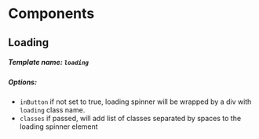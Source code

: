 # Components

## Loading
##### Template name: `loading`
##### Options:
  - `inButton` if not set to true, loading spinner will be wrapped by a div with `loading` class name.
  - `classes` if passed, will add list of classes separated by spaces to the loading spinner element
